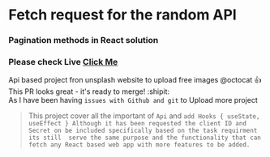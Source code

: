 # Fetch request for the random API
### Pagination methods in React solution

### Please check Live [Click Me](https://github.com/Aram-Eli/Pagination)

Api based project fron unsplash website to upload free images 
@octocat :+1: This PR looks great - it's ready to merge! :shipit:
<br>
As I have been having `issues with Github and git` to Upload more project 

> This project cover all the important of `Api` and `add Hooks { useState, useEffect }
> Although it has been requested the client ID and Secret on be included specifically based on
> the task requirment its still 
> serve the same purpose and the functionality that can fetch any React based web app with more
>  features to be added.
> `


